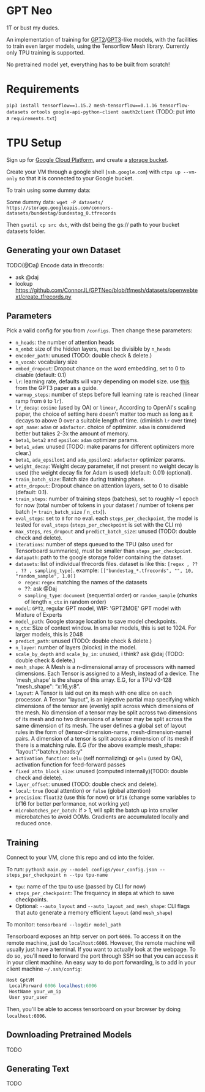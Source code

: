# GPT Neo

1T or bust my dudes.

An implementation of training for [GPT2](https://openai.com/blog/better-language-models/)/[GPT3](https://arxiv.org/abs/2005.14165)-like models, with the facilities to train even larger models, using the Tensorflow Mesh library. Currently only TPU training is supported.

No pretrained model yet, everything has to be built from scratch!

# Requirements

`pip3 install tensorflow==1.15.2 mesh-tensorflow==0.1.16 tensorflow-datasets ortools google-api-python-client oauth2client`
(TODO: put into a `requirements.txt`)

# TPU Setup

Sign up for [Google Cloud Platform](https://cloud.google.com/), and create a [storage bucket](https://cloud.google.com/storage). 

Create your VM through a google shell (`ssh.google.com`) with `ctpu up --vm-only` so that it is connected to your Google bucket.

To train using some dummy data:

Some dummy data: `wget -P datasets/ https://storage.googleapis.com/connors-datasets/bundestag/bundestag_0.tfrecords`

Then `gsutil cp src dst`, with dst being the gs:// path to your bucket datasets folder.

## Generating your own Dataset
 TODO(@Daj) 
Encode data in tfrecords:
- ask @daj
- lookup https://github.com/ConnorJL/GPTNeo/blob/tfmesh/datasets/openwebtext/create_tfrecords.py

## Parameters

Pick a valid config for you from `/configs`. Then change these parameters:

- `n_heads`: the number of attention heads
- `n_embd`: size of the hidden layers, must be divisible by `n_heads`
- `encoder_path`: unused (TODO: double check & delete.)
- `n_vocab`: vocabulary size
- `embed_dropout`: Dropout chance on the word embedding, set to 0 to disable (default: 0.1)
- `lr`: learning rate, defaults will vary depending on model size. use [this](https://i.imgur.com/g5jKbjT.png) from the GPT3 paper as a guide.
- `warmup_steps`: number of steps before full learning rate is reached (linear ramp from `0` to `lr`).
- `lr_decay`: `cosine` (used by OA) or `linear`, According to OpenAI's scaling paper, the choice of setting here doesn't matter too much as long as it decays to above 0 over a suitable length of time. (diminish `lr` over time)
- `opt_name`: `adam` or `adafactor`. choice of optimizer. `adam` is considered better but takes 2-3x the amount of memory.
- `beta1`, `beta2` and `epsilon`: `adam` optimizer params.
- `beta1_adam`: unused (TODO: make params for different optimizers more clear.)
- `beta1`, `ada_epsilon1` and `ada_epsilon2`: `adafactor` optimizer params.
- `weight_decay`: Weight decay parameter, if not present no weight decay is used (the weight decay fix for Adam is used) (default: 0.01) (optional).
- `train_batch_size`: Batch size during training phase.
- `attn_dropout`: Dropout chance on attention layers, set to 0 to disable (default: 0.1).
- `train_steps`: number of training steps (batches), set to roughly ~1 epoch for now (total number of tokens in your dataset / number of tokens per batch (= `train_batch_size` / `n_ctx`)).
- `eval_steps`: set to `0` for no eval. each `steps_per_checkpoint`, the model is tested for `eval_steps` (`steps_per_checkpoint` is set with the CLI rn)
- `max_steps`, `res_dropout` and `predict_batch_size`: unused (TODO: double check and delete).
- `iterations`: number of steps queued to the TPU (also used for Tensorboard summaries), must be smaller than `steps_per_checkpoint`.
- `datapath`: path to the google storage folder containing the dataset.
- `datasets`: list of individual tfrecords files. dataset is like this: `[regex , ?? , ?? , sampling_type]`. example: `[["bundestag_*.tfrecords", "", 10, "random_sample", 1.0]]`
    + `regex`: `regex` matching the names of the datasets
    + ??: ask @Daj
    + `sampling_type`: `document` (sequential order) or `random_sample` (chunks of length `n_ctx` in random order)
- `model`: `GPT2`, regular GPT model, WIP: 'GPT2MOE' GPT model with Mixture of Experts
- `model_path`: Google storage location to save model checkpoints.
- `n_ctx`: Size of context window. In smaller models, this is set to 1024. For larger models, this is 2048
- `predict_path`: unused (TODO: double check & delete.)
- `n_layer`: number of layers (blocks) in the model.
- `scale_by_depth` and `scale_by_in`: unused, i think? ask @daj (TODO: double check & delete.)
- `mesh_shape`: A Mesh is a n-dimensional array of processors with named dimensions. Each Tensor is assigned to a Mesh, instead of a device. The 'mesh_shape' is the shape of this array. E.G, for a TPU v3-128 "mesh_shape": “x:16,y:8”.
- `layout`: A Tensor is laid out on its mesh with one slice on each processor. A Tensor "layout", is an injective partial map specifying which dimensions of the tensor are (evenly) split across which dimensions of the mesh. No dimension of a tensor may be split across two dimensions of its mesh and no two dimensions of a tensor may be split across the same dimension of its mesh. The user defines a global set of layout rules in the form of (tensor-dimension-name, mesh-dimension-name) pairs. A dimension of a tensor is split across a dimension of its mesh if there is a matching rule. E.G (for the above example mesh_shape: "layout":"batch:x,heads:y"
- `activation_function`: `selu` (self normalizing) or `gelu` (used by OA), activation function for feed-forward passes
- `fixed_attn_block_size`: unused (computed internally)(TODO: double check and delete).
- `layer_offset`: unused (TODO: double check and delete).
- `local`: `true` (local attention) or `false` (global attention)
- `precision`: `float32` (use this for now) or `bf16` (change some variables to bf16 for better performance, not working yet)
- `microbatches_per_batch`: if > 1, will split the batch up into smaller microbatches to avoid OOMs. Gradients are accumulated locally and reduced once.

## Training

Connect to your VM, clone this repo and cd into the folder.

To run: `python3 main.py --model configs/your_config.json --steps_per_checkpoint n --tpu tpu-name`

- `tpu`: name of the tpu to use (passed by CLI for now)
- `steps_per_checkpoint`: The frequency in steps at which to save checkpoints.
- Optional: `--auto_layout` and `--auto_layout_and_mesh_shape`: CLI flags that auto generate a memory efficient `layout` (and `mesh_shape`)

To monitor: `tensorboard --logdir model_path`

Tensorboard exposes an http server on port `6006`. To access it on the remote machine, just do `localhost:6006`.
However, the remote machine will usually just have a terminal. If you want to actually look at the webpage.
To do so, you'll need to forward the port through SSH so that you can access it in your client machine.
An easy way to do port forwarding, is to add in your client machine `~/.ssh/config`:
```s
Host GptVM
 LocalForward 6006 localhost:6006
 HostName your_vm_ip
 User your_user
```
Then, you'll be able to access tensorboard on your browser by doing `localhost:6006`.

## Downloading Pretrained Models

TODO

## Generating Text

TODO
